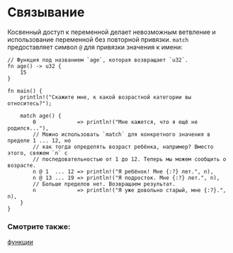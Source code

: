 # Связывание

Косвенный доступ к переменной делает невозможным ветвление и использование
переменной без повторной привязки. `match` предоставляет символ `@` 
для привязки значения к имени:

```rust,editable
// Функция под названием `age`, которая возвращает `u32`.
fn age() -> u32 {
    15
}

fn main() {
    println!("Скажите мне, к какой возрастной категории вы относитесь?");

    match age() {
        0             => println!("Мне кажется, что я ещё не родился..."),
        // Можно использовать `match` для конкретного значения в пределе 1 ... 12, но
        // как тогда определять возраст ребёнка, например? Вместо этого, свяжем `n` с
        // последовательностью от 1 до 12. Теперь мы можем сообщить о возрасте.
        n @ 1  ... 12 => println!("Я ребёнок! Мне {:?} лет.", n),
        n @ 13 ... 19 => println!("Я подросток. Мне {:?} лет.", n),
        // Больше пределов нет. Возвращаем результат.
        n             => println!("Я уже довольно старый, мне {:?}.", n),
    }
}
```

### Смотрите также:
[функции][functions]

[functions]: fn.html
